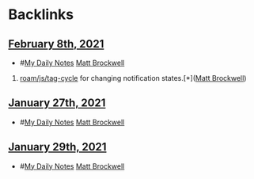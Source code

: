 
# Backlinks
## [February 8th, 2021](<February 8th, 2021.md>)
- #[My Daily Notes](<My Daily Notes.md>) [Matt Brockwell](<Matt Brockwell.md>)

1. [roam/js/tag-cycle](<roam/js/tag-cycle.md>) for changing notification states.[*]([Matt Brockwell](<Matt Brockwell.md>))

## [January 27th, 2021](<January 27th, 2021.md>)
- #[My Daily Notes](<My Daily Notes.md>) [Matt Brockwell](<Matt Brockwell.md>)

## [January 29th, 2021](<January 29th, 2021.md>)
- #[My Daily Notes](<My Daily Notes.md>) [Matt Brockwell](<Matt Brockwell.md>)

